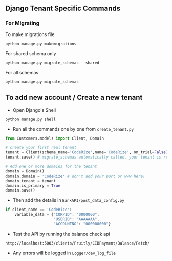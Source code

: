 ## Django Tenant Specific Commands

### For Migrating

To make migrations file

```
python manage.py makemigrations
```

For shared schema only

```
python manage.py migrate_schemas --shared
```

For all schemas

```
python manage.py migrate_schemas
```


## To add new account / Create a new tenant

- Open Django's Shell
```commandline
python manage.py shell
```

- Run all the commands one by one from `create_tenant.py`
```python
from Customers.models import Client, Domain

# create your first real tenant
tenant = Client(schema_name='CodeRize',name='CodeRize', on_trial=False)
tenant.save() # migrate_schemas automatically called, your tenant is ready to be used!

# Add one or more domains for the tenant
domain = Domain()
domain.domain = 'CodeRize' # don't add your port or www here!
domain.tenant = tenant
domain.is_primary = True
domain.save()
```

- Then add the details in `BankAPI/post_data_config.py`

```python
if client_name == 'CodeRize':
    variable_data = {"CORPID": "0000000",
                     "USERID": "AAAAAAA",
                     "ACCOUNTNO": "000000000"}
```

- Test the API by running the balance check api
```url
http://localhost:5003/clients/Fruitly/CIBPayment/Balance/Fetch/
```

- Any errors will be logged in `Logger/dev_log_file`